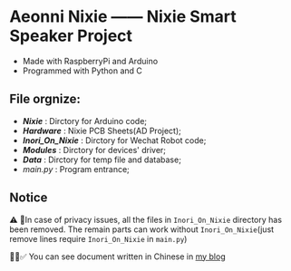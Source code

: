 # Aeonni Nixie —— Nixie Smart Speaker Project

- Made with RaspberryPi and Arduino
- Programmed with Python and C

## File orgnize: 
- ***Nixie*** : Dirctory for Arduino code;
- ***Hardware*** : Nixie PCB Sheets(AD Project);
- ***Inori_On_Nixie*** : Dirctory for Wechat Robot code;
- ***Modules*** : Dirctory for devices' driver;
- ***Data*** : Dirctory for temp file and database;
- *main.py* : Program entrance;

## Notice

⚠️  In case of privacy issues, all the files in `Inori_On_Nixie` directory has been removed. The remain parts can work without `Inori_On_Nixie`(just remove lines require `Inori_On_Nixie` in `main.py`)

✅  You can see document written in Chinese in [my blog](https://www.aeonni.com/2018/12/31/aeonni-nixie-finish/)